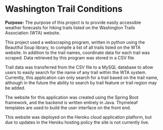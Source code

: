 <h1>
Washington Trail Conditions
</h1>

<strong>Purpose:</strong>
The purpose of this project is to provide easily accessible weather forecasts for hiking trails listed on the Washington Trails Association (WTA)
website. 

This project used a webscraping program, written in python using the Beautiful Soup library, to compile a list of all trails listed on the WTA
website. In addition to the trail names, coordinate data for each trail was scraped. Data retrieved by this program was stored in a CSV file.

Trail data was transferred from the CSV file to a MySQL database to allow users to easily search for the name of any trail within the WTA system.
Currently, this application can only search for a trail based on the trail name, although in the future the ability to search by trail feature
or trail region may be added.

The website for this application was created using the Spring Boot framework, and the backend is written entirely in Java. Thymeleaf templates are 
used to build the user interface on the front end. 

This website was deployed on the Heroku cloud application platform, but due to updates in the Heroku hosting policy the site is not currently live.




